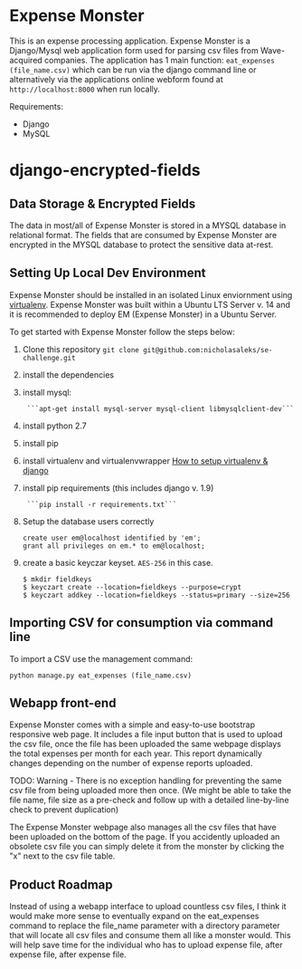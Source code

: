 # Expense Monster

This is an expense processing application. Expense Monster is a Django/Mysql web application form used for parsing csv files from Wave-acquired companies. The application has 1 main function: ```eat_expenses (file_name.csv)```
which can be run via the django command line or alternatively via the applications online webform found at ```http://localhost:8000``` when run locally.

Requirements:

* Django
* MySQL
# django-encrypted-fields


## Data Storage & Encrypted Fields

The data in most/all of Expense Monster is stored in a MYSQL database in relational format. The fields that are consumed by Expense Monster are encrypted in the MYSQL database to protect the sensitive data at-rest.

## Setting Up Local Dev Environment

Expense Monster should be installed in an isolated Linux enviornment using [virtualenv](https://virtualenv.readthedocs.org/en/latest/). Expense Monster was built within a Ubuntu LTS Server v. 14 and it is recommended to deploy EM (Expense Monster) in a Ubuntu Server.

To get started with Expense Monster follow the steps below:

1. Clone this repository ```git clone git@github.com:nicholasaleks/se-challenge.git```
2. install the dependencies
3. install mysql:

        ```apt-get install mysql-server mysql-client libmysqlclient-dev```

4. install python 2.7
5. install pip
6. install virtualenv and virtualenvwrapper [How to setup virtualenv & django](https://www.jeffknupp.com/blog/2012/02/09/starting-a-django-project-the-right-way/)
7. install pip requirements (this includes django v. 1.9)

        ```pip install -r requirements.txt```

7. Setup the database users correctly

	```
	create user em@localhost identified by 'em';
	grant all privileges on em.* to em@localhost;
	```

8. create a basic keyczar keyset. ```AES-256``` in this case.

	```
	$ mkdir fieldkeys
	$ keyczart create --location=fieldkeys --purpose=crypt
	$ keyczart addkey --location=fieldkeys --status=primary --size=256
	```

## Importing CSV for consumption via command line

To import a CSV use the management command:

    python manage.py eat_expenses (file_name.csv)

## Webapp front-end

Expense Monster comes with a simple and easy-to-use bootstrap responsive web page. It includes a file input button that is used to upload the csv file, once the file has been uploaded the same webpage displays the total expenses per month for each year. This report dynamically changes depending on the number of expense reports uploaded.

 TODO: Warning - There is no exception handling for preventing the same csv file from being uploaded more then once. (We might be able to take the file name, file size as a pre-check and follow up with a detailed line-by-line check to prevent duplication)

The Expense Monster webpage also manages all the csv files that have been uploaded on the bottom of the page. If you accidently uploaded an obsolete csv file you can simply delete it from the monster by clicking the "x" next to the csv file table.

## Product Roadmap

   Instead of using a webapp interface to upload countless csv files, I think it would make more sense to eventually expand on the eat_expenses command to replace the file_name parameter with a directory parameter that will locate all csv files and consume them all like a monster would. This will help save time for the individual who has to upload expense file, after expense file, after expense file.